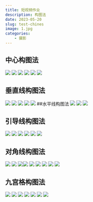 ```yaml
---
title: 短视频作业
description: 构图法
date: 2023-05-20
slug: test-chines
image: 1.jpg
categories:
    - 摄影
---
```

## 中心构图法
![](2.jpg)
![](2.jpeg)
![](2-2.jpg)
![](2-3.jpg)
![](2-4.jpg)
![](2-5.jpeg)
## 垂直线构图法
![](3垂直线.jpeg)
![](3-2.jpg)
![](3-3.jpg)
![](3-4.jpg)
![](3-5.jpg)
##水平线构图法
![](4水平.jpg)
![](4.jpg)
![](4-4.jpg)
## 引导线构图法
![](5引导线.jpg)
![](5-2.jpg)
![](5-3.jpg)
![](5-4.jpg)
![](5-5.jpg)
![](5-6.jpg)
## 对角线构图法
![](6对角线jpeg)
![](6-2.jpg)
![](6-3.jpg)![](6.jpg)
![](6-4.jpg)
![](6-5.jpg)
![](6-6.jpg)
![](6-7.jpg)
![](6-8.jpg)
## 九宫格构图法
![](7九宫格.jpg)
![](7-2.jpg)
![](7-3.jpg)
![](7-4.jpg)
![](7-5.jpg)
![](7-6.jpg)
![](7-7.jpg)